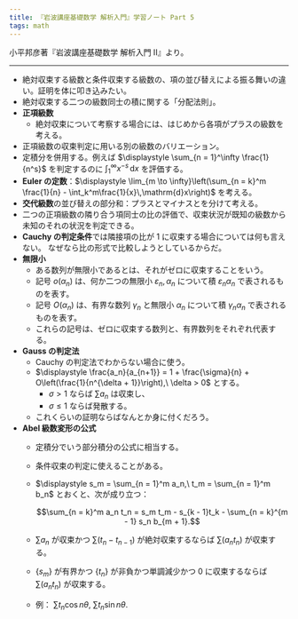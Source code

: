 ```yaml
---
title: 『岩波講座基礎数学 解析入門』学習ノート Part 5
tags: math
---
```


小平邦彦著『岩波講座基礎数学 解析入門 II』より。

----

* 絶対収束する級数と条件収束する級数の、項の並び替えによる振る舞いの違い。証明を体に叩き込みたい。
* 絶対収束する二つの級数同士の積に関する「分配法則」。
* **正項級数**
  * 絶対収束について考察する場合には、はじめから各項がプラスの級数を考える。
* 正項級数の収束判定に用いる別の級数のバリエーション。
* 定積分を併用する。例えば $\displaystyle \sum_{n = 1}^\infty \frac{1}{n^s}$ を判定するのに $\displaystyle \int_1^\infty x^{-s}\,\mathrm{d}x$ を評価する。
* **Euler の定数**：$\displaystyle \lim_{m \to \infty}\left(\sum_{n = k}^m \frac{1}{n} - \int_k^m\frac{1}{x}\,\mathrm{d}x\right)$ を考える。
* **交代級数**の並び替えの部分和：プラスとマイナスとを分けて考える。
* 二つの正項級数の隣り合う項同士の比の評価で、収束状況が既知の級数から未知のそれの状況を判定できる。
* **Cauchy の判定条件**では隣接項の比が 1 に収束する場合については何も言えない。
  なぜなら比の形式で比較しようとしているからだ。
* **無限小**
  * ある数列が無限小であるとは、それがゼロに収束することをいう。
  * 記号 $o(\alpha_n)$ は、何か二つの無限小 $\varepsilon_n, \alpha_n$ について積 $\varepsilon_n \alpha_n$ で表されるものを表す。
  * 記号 $O(\alpha_n)$ は、有界な数列 $\gamma_n$ と無限小 $\alpha_n$ について積 $\gamma_n \alpha_n$ で表されるものを表す。
  * これらの記号は、ゼロに収束する数列と、有界数列をそれぞれ代表する。
* **Gauss の判定法**
  * Cauchy の判定法でわからない場合に使う。
  * $\displaystyle \frac{a_n}{a_{n+1}} = 1 + \frac{\sigma}{n} + O\left(\frac{1}{n^{\delta + 1}}\right),\ \delta > 0$ とする。
    * $\sigma > 1$ ならば $\sum a_n$ は収束し、
    * $\sigma \le 1$ ならば発散する。
  * これくらいの証明ならばなんとか身に付くだろう。
* **Abel 級数変形の公式**
  * 定積分でいう部分積分の公式に相当する。
  * 条件収束の判定に使えることがある。
  * $\displaystyle s_m = \sum_{n = 1}^m a_n,\ t_m = \sum_{n = 1}^m b_n$ とおくと、次が成り立つ：

    $$\sum_{n = k}^m a_n t_n = s_m t_m - s_{k - 1}t_k - \sum_{n = k}^{m - 1} s_n b_{m + 1}.$$

  * $\sum a_n$ が収束かつ $\sum(t_n - t_{n - 1})$ が絶対収束するならば $\sum(a_n t_n)$ が収束する。
  * $\lbrace s_m\rbrace$ が有界かつ $\lbrace t_n\rbrace$ が非負かつ単調減少かつ 0 に収束するならば $\sum(a_n t_n)$ が収束する。
  * 例： $\sum t_n \cos{n\theta},\ \sum t_n \sin{n\theta}.$
